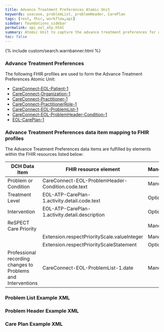 ```yaml
---
title: Advance Treatment Preferences Atomic Unit
keywords: usecase, problemList, problemHeader, CarePlan
tags: [rest, fhir, workflow,api]
sidebar: foundations_sidebar
permalink: api_eol_atp.html
summary: Atomic Unit to capture the advance treatment preferences for a patient.
toc: false
---
```

{% include custom/search.warnbanner.html %}

### Advance Treatment Preferences ###


The following FHIR profiles are used to form the Advance Treatment Preferences Atomic Unit:

- [CareConnect-EOL-Patient-1](https://fhir.nhs.uk/STU3/StructureDefinition/CareConnect-EOL-Patient-1.xml)
- [CareConnect-Organization-1](https://fhir.hl7.org.uk/STU3/StructureDefinition/CareConnect-Organization-1)
- [CareConnect-Practitioner-1](https://fhir.hl7.org.uk/STU3/StructureDefinition/CareConnect-Practitioner-1)
- [CareConnect-PractitionerRole-1](https://fhir.hl7.org.uk/STU3/StructureDefinition/CareConnect-PractitionerRole-1)
- [CareConnect-EOL-ProblemList-1](https://fhir.nhs.uk/STU3/StructureDefinition/CareConnect-EOL-ProblemList-1.xml)
- [CareConnect-EOL-ProblemHeader-Condition-1](https://fhir.nhs.uk/STU3/StructureDefinition/CareConnect-EOL-ProblemHeader-Condition-1.xml)
- [EOL-CarePlan-1](https://fhir.nhs.uk/STU3/StructureDefinition/EOL-ATP-CarePlan-1.xml)


### Advance Treatment Preferences data item mapping to FHIR profiles ###

The Advance Treatment Preferences data items are fulfilled by elements within the FHIR resources listed below:

| DCH Data Item                       | FHIR resource element                                                   | Mandatory/Required/Optional |
|-------------------------------------|-------------------------------------------------------------------------|-----------------------------|
| Problem or Condition                | CareConnect-EOL-ProblemHeader-Condition.code.text           | Mandatory                   |
| Treatment Level					  | EOL-ATP-CarePlan-1.activity.detail.code.text	| Optional |
| Intervention						  | EOL-ATP-CarePlan-1.activity.detail.description  | Optional |
| ReSPECT Care Priority  			  | 												| Mandatory |
| 									  | Extension.respectPriorityScale.valueInteger		| Mandatory |
|									  | Extension.respectPriorityScaleStatement			| Optional |
| Professional recording changes to Problems and Interventions | CareConnect-EOL-ProblemList-1.date | Mandatory |

### Problem List Example XML ###


### Problem Header Example XML ###

### Care Plan Example XML ###




